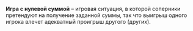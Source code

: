**Игра с нулевой суммой** – игровая ситуация, в которой соперники претендуют на получение заданной суммы, так что выигрыш одного игрока влечет адекватный проигрыш другого (других).